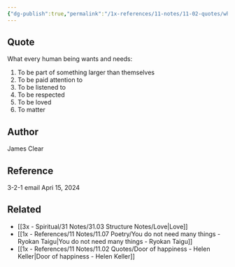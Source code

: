 ```yaml
---
{"dg-publish":true,"permalink":"/1x-references/11-notes/11-02-quotes/what-every-human-wants-and-needs-james-clear/","title":"What every human wants and needs - James Clear","created":"2024-04-16T08:21:32.567+03:00","updated":"2024-04-16T08:23:38.958+03:00"}
---
```



## Quote
What every human being wants and needs:

1. To be part of something larger than themselves  
2. To be paid attention to  
3. To be listened to  
4. To be respected  
5. To be loved  
6. To matter

## Author
James Clear

## Reference
3-2-1 email Apri 15, 2024

## Related
- [[3x - Spiritual/31 Notes/31.03 Structure Notes/Love\|Love]]
- [[1x - References/11 Notes/11.07 Poetry/You do not need many things - Ryokan Taigu\|You do not need many things - Ryokan Taigu]]
- [[1x - References/11 Notes/11.02 Quotes/Door of happiness - Helen Keller\|Door of happiness - Helen Keller]]